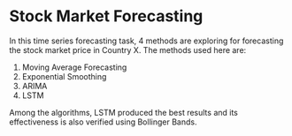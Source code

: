 # Stock Market Forecasting

In this time series forecasting task, 4 methods are exploring for forecasting the stock market price in Country X.
The methods used here are:
1. Moving Average Forecasting
2. Exponential Smoothing
3. ARIMA
4. LSTM

Among the algorithms, LSTM produced the best results and its effectiveness is also verified using Bollinger Bands.
